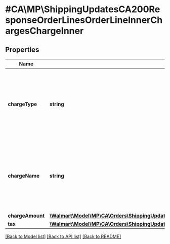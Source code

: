 # #CA\MP\ShippingUpdatesCA200ResponseOrderLinesOrderLineInnerChargesChargeInner

## Properties

Name | Type | Description | Notes
------------ | ------------- | ------------- | -------------
**chargeType** | **string** | The charge type for line items can be one of the following: PRODUCT or SHIPPING For details, refer to 'Charge Types' |
**chargeName** | **string** | If chargeType is PRODUCT, chargeName is Item Price. If chargeType is SHIPPING, chargeName is Shipping |
**chargeAmount** | [**\Walmart\Model\MP\CA\Orders\ShippingUpdatesCA200ResponseOrderLinesOrderLineInnerChargesChargeInnerChargeAmount**](ShippingUpdatesCA200ResponseOrderLinesOrderLineInnerChargesChargeInnerChargeAmount.md) |  |
**tax** | [**\Walmart\Model\MP\CA\Orders\ShippingUpdatesCA200ResponseOrderLinesOrderLineInnerChargesChargeInnerTax**](ShippingUpdatesCA200ResponseOrderLinesOrderLineInnerChargesChargeInnerTax.md) |  | [optional]


[[Back to Model list]](../) [[Back to API list]](../../Api/CA/MP) [[Back to README]](../../README.md)
